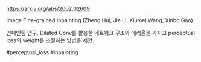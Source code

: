 https://arxiv.org/abs/2002.02609

Image Fine-grained Inpainting (Zheng Hui, Jie Li, Xiumei Wang, Xinbo Gao)

인페인팅 연구. Dilated Conv를 활용한 네트워크 구조와 에러율을 가지고 perceptual loss의 weight를 조절하는 방법을 제안.

#perceptual_loss #inpainting